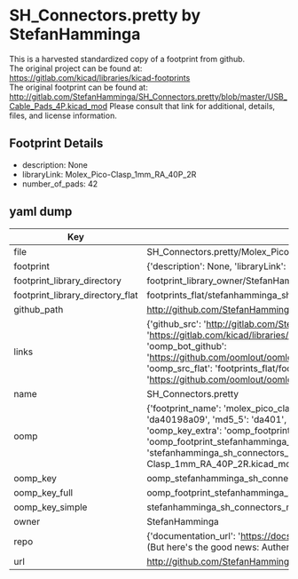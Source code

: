 # SH_Connectors.pretty by StefanHamminga  
This is a harvested standardized copy of a footprint from github.  
The original project can be found at:  
https://gitlab.com/kicad/libraries/kicad-footprints  
The original footprint can be found at:
http://gitlab.com/StefanHamminga/SH_Connectors.pretty/blob/master/USB_Cable_Pads_4P.kicad_mod
Please consult that link for additional, details, files, and license information.  
## Footprint Details
* description: None  
* libraryLink: Molex_Pico-Clasp_1mm_RA_40P_2R  
* number_of_pads: 42  
## yaml dump  
| Key | Value |  
| --- | --- |  
| file | SH_Connectors.pretty/Molex_Pico-Clasp_1mm_RA_40P_2R.kicad_mod |  
| footprint | {'description': None, 'libraryLink': 'Molex_Pico-Clasp_1mm_RA_40P_2R', 'number_of_pads': 42} |  
| footprint_library_directory | footprint_library_owner/StefanHamminga_SH_Connectors.pretty |  
| footprint_library_directory_flat | footprints_flat/stefanhamminga_sh_connectors_molex_pico_clasp_1mm_ra_40p_2r/working |  
| github_path | http://github.com/StefanHamminga/SH_Connectors.pretty/blob/master/Molex_Pico-Clasp_1mm_RA_40P_2R.kicad_mod |  
| links | {'github_src': 'http://gitlab.com/StefanHamminga/SH_Connectors.pretty/blob/master/USB_Cable_Pads_4P.kicad_mod', 'github_src_repo': 'https://gitlab.com/kicad/libraries/kicad-footprints', 'oomp_bot': 'footprints/stefanhamminga_sh_connectors_molex_pico_clasp_1mm_ra_40p_2r/working', 'oomp_bot_github': 'https://github.com/oomlout/oomlout_oomp_footprint_bot/tree/main/footprints/stefanhamminga_sh_connectors_molex_pico_clasp_1mm_ra_40p_2r/working', 'oomp_src_flat': 'footprints_flat/footprints_flat/stefanhamminga_sh_connectors_molex_pico_clasp_1mm_ra_40p_2r/working', 'oomp_src_flat_github': 'https://github.com/oomlout/oomlout_oomp_footprint_src/tree/main/footprints_flat/stefanhamminga_sh_connectors_molex_pico_clasp_1mm_ra_40p_2r/working'} |  
| name | SH_Connectors.pretty |  
| oomp | {'footprint_name': 'molex_pico_clasp_1mm_ra_40p_2r', 'library_name': 'sh_connectors', 'md5': 'da40198a09d7f7841fedb7fd3c2ae327', 'md5_10': 'da40198a09', 'md5_5': 'da401', 'md5_6': 'da4019', 'oomp_key': 'oomp_stefanhamminga_sh_connectors_molex_pico_clasp_1mm_ra_40p_2r', 'oomp_key_extra': 'oomp_footprint_stefanhamminga_sh_connectors_molex_pico_clasp_1mm_ra_40p_2r', 'oomp_key_full': 'oomp_footprint_stefanhamminga_sh_connectors_molex_pico_clasp_1mm_ra_40p_2r_da4019', 'oomp_key_simple': 'stefanhamminga_sh_connectors_molex_pico_clasp_1mm_ra_40p_2r', 'original_filename': 'SH_Connectors.pretty/Molex_Pico-Clasp_1mm_RA_40P_2R.kicad_mod', 'owner_name': 'stefanhamminga'} |  
| oomp_key | oomp_stefanhamminga_sh_connectors_molex_pico_clasp_1mm_ra_40p_2r |  
| oomp_key_full | oomp_footprint_stefanhamminga_sh_connectors_molex_pico_clasp_1mm_ra_40p_2r |  
| oomp_key_simple | stefanhamminga_sh_connectors_molex_pico_clasp_1mm_ra_40p_2r |  
| owner | StefanHamminga |  
| repo | {'documentation_url': 'https://docs.github.com/rest/overview/resources-in-the-rest-api#rate-limiting', 'message': "API rate limit exceeded for 84.66.173.59. (But here's the good news: Authenticated requests get a higher rate limit. Check out the documentation for more details.)"} |  
| url | http://github.com/StefanHamminga/SH_Connectors.pretty |  

